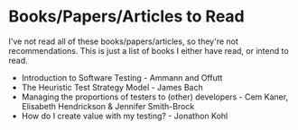 # Books/Papers/Articles to Read

I've not read all of these books/papers/articles, so they're not recommendations. This is just a list of books I either have read, or intend to read.

* Introduction to Software Testing - Ammann and Offutt
* The Heuristic Test Strategy Model - James Bach
* Managing the proportions of testers to (other) developers - Cem Kaner, Elisabeth Hendrickson & Jennifer Smith-Brock
* How do I create value with my testing? - Jonathon Kohl